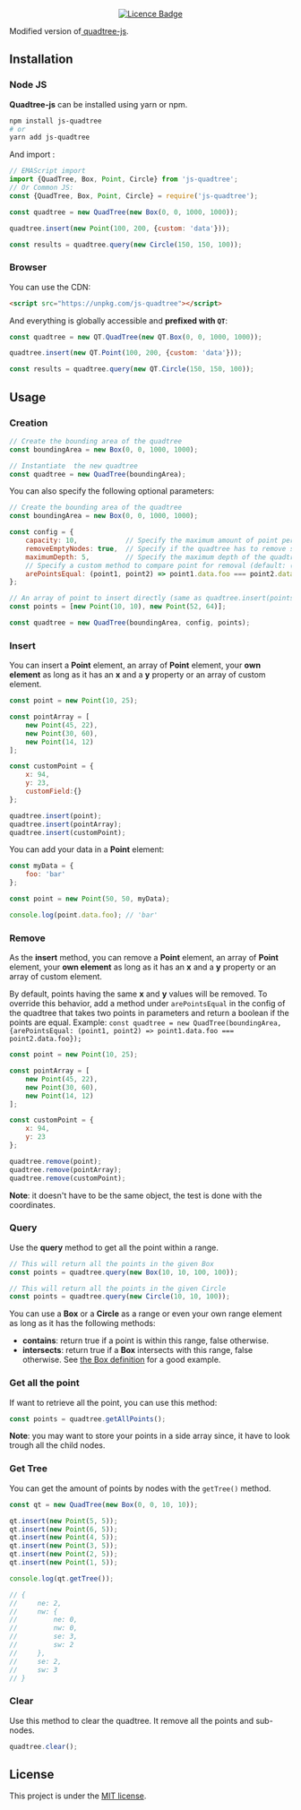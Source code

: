 

<p align="center">
    <a href='LICENCE'><img src="https://img.shields.io/github/license/CorentinTh/quadtree-js.svg" alt="Licence Badge" /></a>
</p>



Modified version of<a href="https://github.com/CorentinTh/quadtree-js" target="_blank"> quadtree-js</a>. 

## Installation
### Node JS
**Quadtree-js** can be installed using yarn or npm.

```bash
npm install js-quadtree
# or
yarn add js-quadtree
```

And import :

```javascript
// EMAScript import
import {QuadTree, Box, Point, Circle} from 'js-quadtree';
// Or Common JS:
const {QuadTree, Box, Point, Circle} = require('js-quadtree');

const quadtree = new QuadTree(new Box(0, 0, 1000, 1000));

quadtree.insert(new Point(100, 200, {custom: 'data'}));

const results = quadtree.query(new Circle(150, 150, 100));
```
### Browser

You can use the CDN:
```html
<script src="https://unpkg.com/js-quadtree"></script>
```
And everything is globally accessible and **prefixed with `QT`**:
```javascript
const quadtree = new QT.QuadTree(new QT.Box(0, 0, 1000, 1000));

quadtree.insert(new QT.Point(100, 200, {custom: 'data'}));

const results = quadtree.query(new QT.Circle(150, 150, 100));
```
 
## Usage
### Creation
```javascript
// Create the bounding area of the quadtree
const boundingArea = new Box(0, 0, 1000, 1000);

// Instantiate  the new quadtree
const quadtree = new QuadTree(boundingArea);
```

You can also specify the following optional parameters:
```javascript
// Create the bounding area of the quadtree
const boundingArea = new Box(0, 0, 1000, 1000);

const config = {
    capacity: 10,            // Specify the maximum amount of point per node (default: 4)
    removeEmptyNodes: true,  // Specify if the quadtree has to remove subnodes if they are empty (default: false).
    maximumDepth: 5,         // Specify the maximum depth of the quadtree. -1 for no limit (default: -1).
    // Specify a custom method to compare point for removal (default: (point1, point2) => point1.x === point2.x && point1.y === point2.y).
    arePointsEqual: (point1, point2) => point1.data.foo === point2.data.foo      
};

// An array of point to insert directly (same as quadtree.insert(points) )
const points = [new Point(10, 10), new Point(52, 64)];

const quadtree = new QuadTree(boundingArea, config, points);
```

### Insert

You can insert a **Point** element, an array of **Point** element, your **own element** as long as it has an **x** and a **y** property or an array of custom element.

```javascript
const point = new Point(10, 25);

const pointArray = [
    new Point(45, 22),
    new Point(30, 60),
    new Point(14, 12)
];

const customPoint = {
    x: 94,
    y: 23,
    customField:{}
};

quadtree.insert(point);
quadtree.insert(pointArray);
quadtree.insert(customPoint);
```

You can add your data in a **Point** element:
```javascript
const myData = {
    foo: 'bar'
};

const point = new Point(50, 50, myData);

console.log(point.data.foo); // 'bar'
```

### Remove

As the **insert** method, you can remove a **Point** element, an array of **Point** element, your **own element** as long as it has an **x** and a **y** property or an array of custom element.

By default, points having the same **x** and **y** values will be removed. To override this behavior, add a method under `arePointsEqual` in the config of the quadtree that takes two points in parameters and return a boolean if the points are equal.
Example: `const quadtree = new QuadTree(boundingArea, {arePointsEqual: (point1, point2) => point1.data.foo === point2.data.foo});` 

```javascript
const point = new Point(10, 25);

const pointArray = [
    new Point(45, 22),
    new Point(30, 60),
    new Point(14, 12)
];

const customPoint = {
    x: 94,
    y: 23
};

quadtree.remove(point);
quadtree.remove(pointArray);
quadtree.remove(customPoint);
```

**Note**: it doesn't have to be the same object, the test is done with the coordinates.

### Query

Use the **query** method to get all the point within a range.


```javascript
// This will return all the points in the given Box
const points = quadtree.query(new Box(10, 10, 100, 100));
```

```javascript
// This will return all the points in the given Circle
const points = quadtree.query(new Circle(10, 10, 100));
```

You can use a **Box** or a **Circle** as a range or even your own range element as long as it has the following methods:
* **contains**: return true if a point is within this range, false otherwise.
* **intersects**: return true if a **Box** intersects with this range, false otherwise.
See [the Box definition](src/Box.js) for a good example.

### Get all the point

If want to retrieve all the point, you can use this method:

```javascript
const points = quadtree.getAllPoints();
```

**Note**: you may want to store your points in a side array since, it have to look trough all the child nodes.

### Get Tree

You can get the amount of points by nodes with the `getTree()` method.

```javascript
const qt = new QuadTree(new Box(0, 0, 10, 10));

qt.insert(new Point(5, 5));
qt.insert(new Point(6, 5));
qt.insert(new Point(4, 5));
qt.insert(new Point(3, 5));
qt.insert(new Point(2, 5));
qt.insert(new Point(1, 5));

console.log(qt.getTree());

// {
//     ne: 2, 
//     nw: {
//         ne: 0, 
//         nw: 0, 
//         se: 3, 
//         sw: 2
//     }, 
//     se: 2,
//     sw: 3
// }
```

### Clear

Use this method to clear the quadtree. It remove all the points and sub-nodes.

```javascript
quadtree.clear();
```

## License

This project is under the [MIT license](LICENSE).

